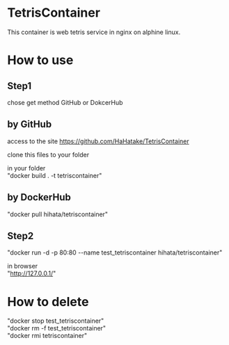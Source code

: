 # TetrisContainer
This container is web tetris service in nginx on alphine linux.

# How to use  
## Step1  
chose get method GitHub or DokcerHub  

## by GitHub
access to the site
<https://github.com/HaHatake/TetrisContainer>  

clone this files to your folder  

in your folder  
"docker build . -t tetriscontainer"  

## by DockerHub
"docker pull hihata/tetriscontainer"

## Step2
"docker run -d -p 80:80 --name test_tetriscontainer hihata/tetriscontainer"  

in browser  
"http://127.0.0.1/"  

# How to delete  
"docker stop test_tetriscontainer"  
"docker rm -f test_tetriscontainer"  
"docker rmi tetriscontainer"  
